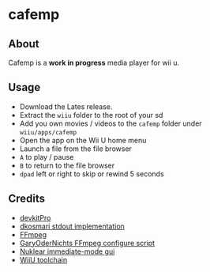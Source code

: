 # cafemp
## About
Cafemp is a **work in progress** media player for wii u.

## Usage
- Download the Lates release.
- Extract the `wiiu` folder to the root of your sd
- Add you own movies / videos to the `cafemp` folder under `wiiu/apps/cafemp`
- Open the app on the Wii U home menu
- Launch a file from the file browser
- `A` to play / pause
- `B` to return to the file browser
- `dpad` left or right to skip or rewind 5 seconds

## Credits
- [devkitPro](https://github.com/devkitPro)
- [dkosmari stdout implementation](https://github.com/dkosmari/devkitpro-autoconf/blob/main/examples/wiiu/sdl2-swkbd/src/stdout.cpp)
- [FFmpeg](https://github.com/FFmpeg/FFmpeg/)
- [GaryOderNichts FFmpeg configure script](https://github.com/GaryOderNichts/FFmpeg-wiiu/blob/master/configure-wiiu)
- [Nuklear immediate-mode gui](https://github.com/Immediate-Mode-UI/Nuklear)
- [WiiU toolchain](https://github.com/devkitPro/wut)